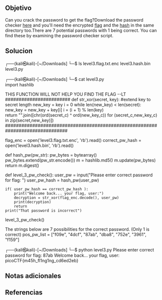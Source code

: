 ## Objetivo
Can you crack the password to get the flag?Download the password checker [here](https://artifacts.picoctf.net/c/17/level3.py) and you'll need the encrypted [flag](https://artifacts.picoctf.net/c/17/level3.flag.txt.enc) and the [hash](https://artifacts.picoctf.net/c/17/level3.hash.bin) in the same directory too.There are 7 potential passwords with 1 being correct. You can find these by examining the password checker script.
## Solucion
┌──(kali㉿kali)-[~/Downloads]
└─$ ls
level3.flag.txt.enc  level3.hash.bin  level3.py
                                                                
┌──(kali㉿kali)-[~/Downloads]
└─$ cat level3.py          
import hashlib

THIS FUNCTION WILL NOT HELP YOU FIND THE FLAG --LT ########################
def str_xor(secret, key):
    #extend key to secret length
    new_key = key
    i = 0
    while len(new_key) < len(secret):
        new_key = new_key + key[i]
        i = (i + 1) % len(key)        
    return "".join([chr(ord(secret_c) ^ ord(new_key_c)) for (secret_c,new_key_c) in zip(secret,new_key)])
###############################################################################

flag_enc = open('level3.flag.txt.enc', 'rb').read()
correct_pw_hash = open('level3.hash.bin', 'rb').read()


def hash_pw(pw_str):
    pw_bytes = bytearray()
    pw_bytes.extend(pw_str.encode())
    m = hashlib.md5()
    m.update(pw_bytes)
    return m.digest()


def level_3_pw_check():
    user_pw = input("Please enter correct password for flag: ")
    user_pw_hash = hash_pw(user_pw)
    
    if( user_pw_hash == correct_pw_hash ):
        print("Welcome back... your flag, user:")
        decryption = str_xor(flag_enc.decode(), user_pw)
        print(decryption)
        return
    print("That password is incorrect")



level_3_pw_check()


The strings below are 7 possibilities for the correct password. 
(Only 1 is correct)
pos_pw_list = ["f09e", "4dcf", "87ab", "dba8", "752e", "3961", "f159"]

┌──(kali㉿kali)-[~/Downloads]
└─$ python level3.py 
Please enter correct password for flag: 87ab
Welcome back... your flag, user:
picoCTF{m45h_fl1ng1ng_cd6ed2eb}
## Notas adicionales

## Referencias